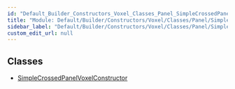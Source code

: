 ```yaml
---
id: "Default_Builder_Constructors_Voxel_Classes_Panel_SimpleCrossedPanel_constructor"
title: "Module: Default/Builder/Constructors/Voxel/Classes/Panel/SimpleCrossedPanel.constructor"
sidebar_label: "Default/Builder/Constructors/Voxel/Classes/Panel/SimpleCrossedPanel.constructor"
custom_edit_url: null
---
```


## Classes

- [SimpleCrossedPanelVoxelConstructor](../classes/Default_Builder_Constructors_Voxel_Classes_Panel_SimpleCrossedPanel_constructor.SimpleCrossedPanelVoxelConstructor.md)
